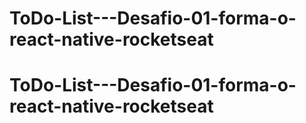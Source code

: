 # ToDo-List---Desafio-01-forma-o-react-native-rocketseat
# ToDo-List---Desafio-01-forma-o-react-native-rocketseat
